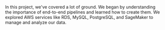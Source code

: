 In this project, we've covered a lot of ground. We began by understanding the importance of end-to-end pipelines and learned how to create them. 
We explored AWS services like RDS, MySQL, PostgreSQL, and SageMaker to manage and analyze our data.
